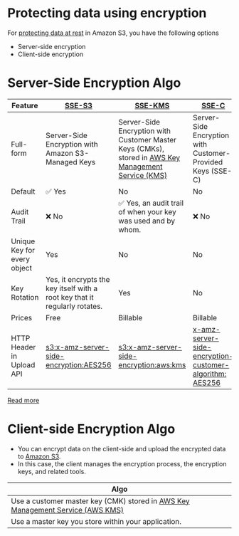 # Protecting data using encryption

For [protecting data at rest](https://docs.aws.amazon.com/AmazonS3/latest/userguide/UsingEncryption.html) in Amazon S3, you have the following options
- Server-side encryption
- Client-side encryption

# Server-Side Encryption Algo

| Feature                     | [SSE-S3](https://docs.aws.amazon.com/AmazonS3/latest/userguide/UsingServerSideEncryption.html)                                 | [SSE-KMS](https://docs.aws.amazon.com/AmazonS3/latest/userguide/UsingKMSEncryption.html)                                                                               | [SSE-C](https://docs.aws.amazon.com/AmazonS3/latest/userguide/ServerSideEncryptionCustomerKeys.html)                                                   |
|-----------------------------|--------------------------------------------------------------------------------------------------------------------------------|------------------------------------------------------------------------------------------------------------------------------------------------------------------------|--------------------------------------------------------------------------------------------------------------------------------------------------------|
| Full-form                   | Server-Side Encryption with Amazon S3-Managed Keys                                                                             | Server-Side Encryption with Customer Master Keys (CMKs), stored in [AWS Key Management Service (KMS)](../../../17_SecurityServices/1_DataProtectionServices/AWSKMS.md) | Server-Side Encryption with Customer-Provided Keys (SSE-C)                                                                                             |
| Default                     | :white_check_mark: Yes                                                                                                         | No                                                                                                                                                                     | No                                                                                                                                                     |
| Audit Trail                 | :x: No                                                                                                                         | :white_check_mark: Yes, an audit trail of when your key was used and by whom.                                                                                          | :x: No                                                                                                                                                 |
| Unique Key for every object | Yes                                                                                                                            | No                                                                                                                                                                     | No                                                                                                                                                     |
| Key Rotation                | Yes, it encrypts the key itself with a root key that it regularly rotates.                                                     | Yes                                                                                                                                                                    | No                                                                                                                                                     |
| Prices                      | Free                                                                                                                           | Billable                                                                                                                                                               | Billable                                                                                                                                               |
| HTTP Header in Upload API   | [s3:x-amz-server-side-encryption:AES256](https://docs.aws.amazon.com/AmazonS3/latest/userguide/UsingServerSideEncryption.html) | [s3:x-amz-server-side-encryption:aws:kms](https://docs.aws.amazon.com/AmazonS3/latest/userguide/UsingServerSideEncryption.html)                                        | [x-amz-server-side-encryption-customer-algorithm: AES256](https://docs.aws.amazon.com/AmazonS3/latest/userguide/ServerSideEncryptionCustomerKeys.html) |

[Read more](https://docs.aws.amazon.com/AmazonS3/latest/userguide/security-best-practices.html#server-side)

# Client-side Encryption Algo
- You can encrypt data on the client-side and upload the encrypted data to [Amazon S3](../Readme.md).
- In this case, the client manages the encryption process, the encryption keys, and related tools.

| Algo                                                                                                                                              |
|---------------------------------------------------------------------------------------------------------------------------------------------------|
| Use a customer master key (CMK) stored in [AWS Key Management Service (AWS KMS)](../../../17_SecurityServices/1_DataProtectionServices/AWSKMS.md) |
| Use a master key you store within your application.                                                                                               |
